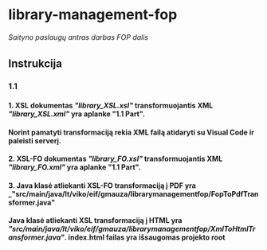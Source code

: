 # library-management-fop
###### Saityno paslaugų antras darbas FOP dalis
## Instrukcija
### 1.1 
#### 1. XSL dokumentas _"library_XSL.xsl"_ transformuojantis XML _"library_XSL.xml"_ yra aplanke "1.1 Part". 
#### Norint pamatyti transformaciją rekia XML failą atidaryti su Visual Code ir paleisti serverį.
#### 2.  XSL-FO dokumentas _"library_FO.xsl"_ transformuojantis XML _"library_FO.xml"_ yra aplanke "1.1 Part".
#### 3. Java klasė atliekanti XSL-FO transformaciją į PDF yra _"src/main/java/lt/viko/eif/gmauza/librarymanagementfop/FopToPdfTransformer.java"
#### Java klasė atliekanti XSL transformaciją į HTML yra _"src/main/java/lt/viko/eif/gmauza/librarymanagementfop/XmlToHtmlTransformer.java"_. index.html failas yra išsaugomas projekto root

